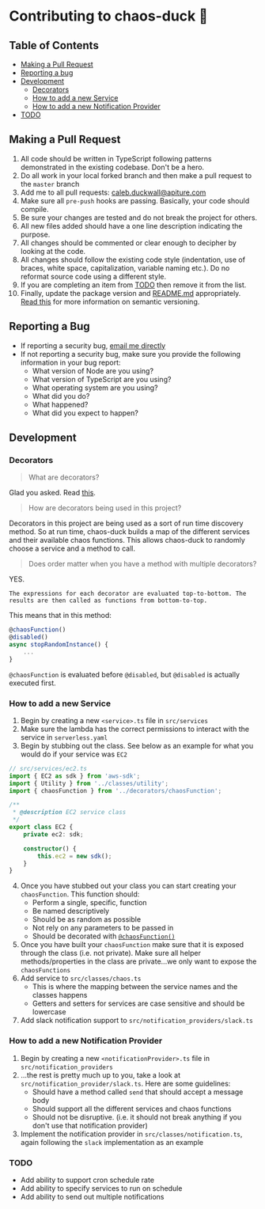 # Contributing to chaos-duck 🦆

## Table of Contents

-   [Making a Pull Request](#making-a-pull-request)
-   [Reporting a bug](#reporting-a-bug)
-   [Development](#development)
    -   [Decorators](#decorators)
    -   [How to add a new Service](#how-to-add-a-new-service)
    -   [How to add a new Notification Provider](#how-to-add-a-new-notification-provider)
-   [TODO](#todo)

## Making a Pull Request

1. All code should be written in TypeScript following patterns demonstrated in the existing codebase. Don't be a hero.
2. Do all work in your local forked branch and then make a pull request to the `master` branch
3. Add me to all pull requests: caleb.duckwall@apiture.com
4. Make sure all `pre-push` hooks are passing. Basically, your code should compile.
5. Be sure your changes are tested and do not break the project for others.
6. All new files added should have a one line description indicating the purpose.
7. All changes should be commented or clear enough to decipher by looking at the code.
8. All changes should follow the existing code style (indentation, use of braces, white space, capitalization, variable naming etc.). Do no reformat source code using a different style.
9. If you are completing an item from [TODO](#todo) then remove it from the list.
10. Finally, update the package version and [README.md](README.md) appropriately. [Read this](https://docs.npmjs.com/about-semantic-versioning) for more information on semantic versioning.

## Reporting a Bug

-   If reporting a security bug, [email me directly](mailto:caleb.duckwall@apiture.com)
-   If not reporting a security bug, make sure you provide the following information in your bug report:
    -   What version of Node are you using?
    -   What version of TypeScript are you using?
    -   What operating system are you using?
    -   What did you do?
    -   What happened?
    -   What did you expect to happen?

## Development

### Decorators

> What are decorators?

Glad you asked. Read [this](https://www.typescriptlang.org/docs/handbook/decorators.html).

> How are decorators being used in this project?

Decorators in this project are being used as a sort of run time discovery method. So at run time, chaos-duck builds a map of the different services and their available chaos functions. This allows chaos-duck to randomly choose a service and a method to call.

> Does order matter when you have a method with multiple decorators?

YES.

    The expressions for each decorator are evaluated top-to-bottom. The results are then called as functions from bottom-to-top.

This means that in this method:

```ts
@chaosFunction()
@disabled()
async stopRandomInstance() {
    ...
}
```

`@chaosFunction` is evaluated before `@disabled`, but `@disabled` is actually executed first.

### How to add a new Service

1. Begin by creating a new `<service>.ts` file in `src/services`
2. Make sure the lambda has the correct permissions to interact with the service in `serverless.yaml`
3. Begin by stubbing out the class. See below as an example for what you would do if your service was `EC2`

```typescript
// src/services/ec2.ts
import { EC2 as sdk } from 'aws-sdk';
import { Utility } from '../classes/utility';
import { chaosFunction } from '../decorators/chaosFunction';

/**
 * @description EC2 service class
 */
export class EC2 {
    private ec2: sdk;

    constructor() {
        this.ec2 = new sdk();
    }
}
```

4. Once you have stubbed out your class you can start creating your `chaosFunction`. This function should:
    - Perform a single, specific, function
    - Be named descriptively
    - Should be as random as possible
    - Not rely on any parameters to be passed in
    - Should be decorated with [`@chaosFunction()`](#markdown-header-decorators)
5. Once you have built your `chaosFunction` make sure that it is exposed through the class (i.e. not private). Make sure all helper methods/properties in the class are private...we only want to expose the `chaosFunctions`
6. Add service to `src/classes/chaos.ts`
    - This is where the mapping between the service names and the classes happens
    - Getters and setters for services are case sensitive and should be lowercase
7. Add slack notification support to `src/notification_providers/slack.ts`

### How to add a new Notification Provider

1. Begin by creating a new `<notificationProvider>.ts` file in `src/notification_providers`
2. ...the rest is pretty much up to you, take a look at `src/notification_provider/slack.ts`. Here are some guidelines:
    - Should have a method called `send` that should accept a message body
    - Should support all the different services and chaos functions
    - Should not be disruptive. (i.e. it should not break anything if you don't use that notification provider)
3. Implement the notification provider in `src/classes/notification.ts`, again following the `slack` implementation as an example

### TODO

-   Add ability to support cron schedule rate
-   Add ability to specify services to run on schedule
-   Add ability to send out multiple notifications
